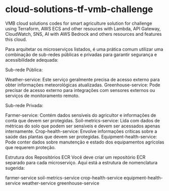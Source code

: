 # cloud-solutions-tf-vmb-challenge
VMB cloud solutions codes for smart agriculture solution for challenge using Terraform, AWS ECS and other resouces with Lambda, API Gateway, CloudWatch, SNS, AI with AWS Bedrock and others resources and features this cloud.

Para arquitetar os microserviços listados, é uma prática comum utilizar uma combinação de sub-redes públicas e privadas para garantir segurança e acessibilidade adequada:

Sub-rede Pública:

Weather-service: Este serviço geralmente precisa de acesso externo para obter informações meteorológicas atualizadas.
Greenhouse-service: Pode precisar de acesso externo para integrações com sensores externos ou serviços de monitoramento remoto.

Sub-rede Privada:

Farmer-service: Contém dados sensíveis do agricultor e informações de conta que devem ser protegidas.
Soil-metrics-service: Lida com dados de métricas do solo que podem ser sensíveis e devem ser acessados apenas internamente.
Crop-health-service: Envolve informações críticas sobre a saúde das plantas que devem ser protegidas.
Equipment-health-service: Pode conter dados sobre manutenção e estado dos equipamentos agrícolas que requerem proteção.

Estrutura dos Repositórios ECR
Você deve criar um repositório ECR separado para cada microserviço. Aqui está a estrutura de nomenclatura sugerida:

farmer-service
soil-metrics-service
crop-health-service
equipment-health-service
weather-service
greenhouse-service